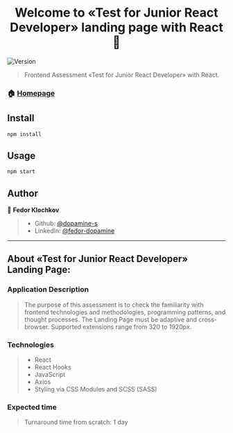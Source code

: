 <h1 align="center">Welcome to «Test for Junior React Developer» landing page with React 👋</h1>
<p>
  <img alt="Version" src="https://img.shields.io/badge/version-0.1.0-blue.svg?cacheSeconds=2592000" />
</p>

> Frontend Assessment «Test for Junior React Developer» with React.

### 🏠 [Homepage](https://github.com/dopamine-s/test-for-junior-react-developer)

## Install

```sh
npm install
```

## Usage

```sh
npm start
```

## Author

👤 **Fedor Klochkov**

> - Github: [@dopamine-s](https://github.com/dopamine-s)
> - LinkedIn: [@fedor-dopamine](https://linkedin.com/in/fedor-dopamine)

---

## About «Test for Junior React Developer» Landing Page:

>

### Application Description

> The purpose of this assessment is to check the familiarity with frontend technologies and methodologies, programming patterns, and thought processes.
> The Landing Page must be adaptive and cross-browser. Supported extensions range from 320 to 1920px.

### Technologies

> - React
> - React Hooks
> - JavaScript
> - Axios
> - Styling via CSS Modules and SCSS (SASS)

### Expected time

> Turnaround time from scratch: 1 day
